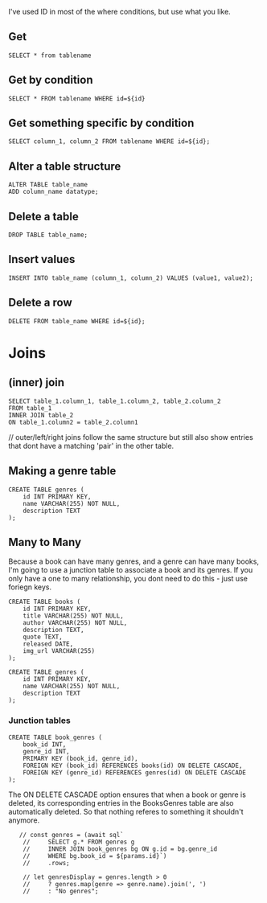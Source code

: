 I've used ID in most of the where conditions, but use what you like.

## Get 

```
SELECT * from tablename
```

## Get by condition

```
SELECT * FROM tablename WHERE id=${id}
```

## Get something specific by condition

```
SELECT column_1, column_2 FROM tablename WHERE id=${id};
```

## Alter a table structure

```
ALTER TABLE table_name
ADD column_name datatype;
```

## Delete a table 

```
DROP TABLE table_name;
```

## Insert values

```
INSERT INTO table_name (column_1, column_2) VALUES (value1, value2);
```

## Delete a row

```
DELETE FROM table_name WHERE id=${id};
```

# Joins

## (inner) join

```
SELECT table_1.column_1, table_1.column_2, table_2.column_2 
FROM table_1 
INNER JOIN table_2 
ON table_1.column2 = table_2.column1
```

// outer/left/right joins follow the same structure but still also show entries that dont have a matching 'pair' in the other table. 


## Making a genre table 

```
CREATE TABLE genres (
    id INT PRIMARY KEY,
    name VARCHAR(255) NOT NULL,
    description TEXT
);
```


## Many to Many

Because a book can have many genres, and a genre can have many books, I'm going to use a junction table to associate a book and its genres. If you only have a one to many relationship, you dont need to do this - just use foriegn keys.

```
CREATE TABLE books (
    id INT PRIMARY KEY,
    title VARCHAR(255) NOT NULL,
    author VARCHAR(255) NOT NULL,
    description TEXT,
    quote TEXT,
    released DATE,
    img_url VARCHAR(255)
);
```


```
CREATE TABLE genres (
    id INT PRIMARY KEY,
    name VARCHAR(255) NOT NULL,
    description TEXT
);
```

### Junction tables

```
CREATE TABLE book_genres (
    book_id INT,
    genre_id INT,
    PRIMARY KEY (book_id, genre_id),
    FOREIGN KEY (book_id) REFERENCES books(id) ON DELETE CASCADE,
    FOREIGN KEY (genre_id) REFERENCES genres(id) ON DELETE CASCADE
);
```


The ON DELETE CASCADE option ensures that when a book or genre is deleted, its corresponding entries in the BooksGenres table are also automatically deleted. So that nothing referes to something it shouldn't anymore. 


```
   // const genres = (await sql`
    //     SELECT g.* FROM genres g
    //     INNER JOIN book_genres bg ON g.id = bg.genre_id
    //     WHERE bg.book_id = ${params.id}`)
    //     .rows;

    // let genresDisplay = genres.length > 0 
    //     ? genres.map(genre => genre.name).join(', ') 
    //     : "No genres";

```